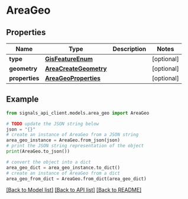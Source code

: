 # AreaGeo


## Properties

Name | Type | Description | Notes
------------ | ------------- | ------------- | -------------
**type** | [**GisFeatureEnum**](GisFeatureEnum.md) |  | [optional] 
**geometry** | [**AreaCreateGeometry**](AreaCreateGeometry.md) |  | [optional] 
**properties** | [**AreaGeoProperties**](AreaGeoProperties.md) |  | [optional] 

## Example

```python
from signals_api_client.models.area_geo import AreaGeo

# TODO update the JSON string below
json = "{}"
# create an instance of AreaGeo from a JSON string
area_geo_instance = AreaGeo.from_json(json)
# print the JSON string representation of the object
print(AreaGeo.to_json())

# convert the object into a dict
area_geo_dict = area_geo_instance.to_dict()
# create an instance of AreaGeo from a dict
area_geo_from_dict = AreaGeo.from_dict(area_geo_dict)
```
[[Back to Model list]](../README.md#documentation-for-models) [[Back to API list]](../README.md#documentation-for-api-endpoints) [[Back to README]](../README.md)


